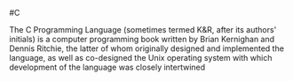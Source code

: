 #C 
The C Programming Language (sometimes termed K&R, after its authors' initials) is a computer programming book written by Brian Kernighan and Dennis Ritchie, the latter of whom originally designed and implemented the language, as well as co-designed the Unix operating system with which development of the language was closely intertwined